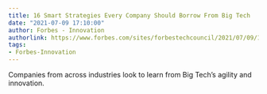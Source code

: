 ```yaml
---
title: 16 Smart Strategies Every Company Should Borrow From Big Tech
date: "2021-07-09 17:10:00"
author: Forbes - Innovation
authorlink: https://www.forbes.com/sites/forbestechcouncil/2021/07/09/16-smart-strategies-every-company-should-borrow-from-big-tech/
tags:
- Forbes-Innovation
---
```

Companies from across industries look to learn from Big Tech’s agility and innovation.